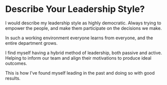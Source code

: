 # Describe Your Leadership Style?

I would describe my leadership style as highly democratic. Always trying to empower the people, and make them participate on the decisions we make.

In such a working environment everyone learns from everyone, and the entire department grows.

I find myself having a hybrid method of leadership, both passive and active. Helping to inform our team and align their motivations to produce ideal outcomes.

This is how I’ve found myself leading in the past and doing so with good results.

